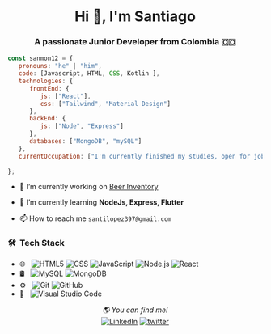 <h1 align="center">Hi 👋, I'm Santiago</h1>
<h3 align="center">A passionate Junior Developer from Colombia 🇨🇴</h3>



```javascript
const sanmon12 = {
   pronouns: "he" | "him",
   code: [Javascript, HTML, CSS, Kotlin ],
   technologies: {
      frontEnd: {
         js: ["React"],
         css: ["Tailwind", "Material Design"]
      },
      backEnd: {
         js: ["Node", "Express"]
      },
      databases: ["MongoDB", "mySQL"]
   },
   currentOccupation: ["I'm currently finished my studies, open for job opportunities where do my assistantship"],
   
};
```


- 🔭 I’m currently working on [Beer Inventory](https://github.com/MnTic3/BuenosAiresApp)

- 🌱 I’m currently learning **NodeJs, Express, Flutter**

- 📫 How to reach me `santilopez397@gmail.com`

<h3> 🛠 &nbsp;Tech Stack</h3>

- 🌐 &nbsp;
  ![HTML5](https://img.shields.io/badge/-HTML5-333333?style=flat&logo=HTML5)
  ![CSS](https://img.shields.io/badge/-CSS-333333?style=flat&logo=CSS3&logoColor=1572B6)
  ![JavaScript](https://img.shields.io/badge/-JavaScript-333333?style=flat&logo=javascript)
  ![Node.js](https://img.shields.io/badge/-Node.js-333333?style=flat&logo=node.js)
  ![React](https://img.shields.io/badge/-React-333333?style=flat&logo=react)
- 🛢 &nbsp;
  ![MySQL](https://img.shields.io/badge/-MySQL-333333?style=flat&logo=mysql)
  ![MongoDB](https://img.shields.io/badge/-MongoDB-333333?style=flat&logo=mongodb)
- ⚙️ &nbsp;
  ![Git](https://img.shields.io/badge/-Git-333333?style=flat&logo=git)
  ![GitHub](https://img.shields.io/badge/-GitHub-333333?style=flat&logo=github)
- 🔧 &nbsp;
  ![Visual Studio Code](https://img.shields.io/badge/-Visual%20Studio%20Code-333333?style=flat&logo=visual-studio-code&logoColor=007ACC)


<div align='center'>
<i>🌎 You can find me!</i><br>
<a href="https://www.linkedin.com/in/sanmon12" target="_blank"><img src="https://img.shields.io/badge/LinkedIn-%230077B5.svg?&style=flat-square&logo=linkedin&logoColor=white" alt="LinkedIn"></a>
<a href="https://www.twitter.com/san_mon12" target="_blank"><img src="https://img.shields.io/badge/Twitter-%230077B5.svg?&style=flat-square&logo=twitter&logoColor=white" alt="twitter"></a>

</div>
<!--
**Santiago397/Santiago397** is a ✨ _special_ ✨ repository because its `README.md` (this file) appears on your GitHub profile.

Here are some ideas to get you started:

- 🔭 I’m currently working on ...
- 🌱 I’m currently learning ...
- 👯 I’m looking to collaborate on ...
- 🤔 I’m looking for help with ...
- 💬 Ask me about ...
- 📫 How to reach me: ...
- 😄 Pronouns: ...
- ⚡ Fun fact: ...
-->
